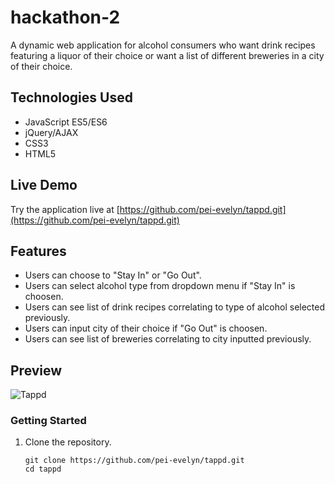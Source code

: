 # hackathon-2

A dynamic web application for alcohol consumers who want drink recipes featuring a liquor of their choice or want a list of different breweries in a city of their choice.

## Technologies Used

- JavaScript ES5/ES6
- jQuery/AJAX
- CSS3
- HTML5

## Live Demo

Try the application live at [https://github.com/pei-evelyn/tappd.git](https://github.com/pei-evelyn/tappd.git)

## Features

- Users can choose to "Stay In" or "Go Out".
- Users can select alcohol type from dropdown menu if "Stay In" is choosen.
- Users can see list of drink recipes correlating to type of alcohol selected previously.
- Users can input city of their choice if "Go Out" is choosen.
- Users can see list of breweries correlating to city inputted previously.

## Preview

![Tappd](assets/images/tappd.gif)

### Getting Started

1. Clone the repository.

    ```shell
    git clone https://github.com/pei-evelyn/tappd.git
    cd tappd
    ```
